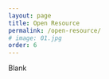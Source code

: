 ```yaml
---
layout: page
title: Open Resource
permalink: /open-resource/
# image: 01.jpg
order: 6
---
```


Blank